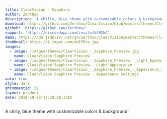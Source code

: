 ```yaml
---
title: ClearVision - Sapphire
author: Zerthox
description: 'A chilly, blue theme with customizable colors & background!'
download: https://github.com/Zerthox/ClearVision/blob/master/themes/ClearVision_Sapphire.theme.css
github: 'https://github.com/Zerthox/'
support: 'https://discordapp.com/invite/bfH2kC'
demo: https://cdn.jsdelivr.net/gh/Zerthox/ClearVision@master/themes/ClearVision_Sapphire.theme.css
thumbnail: https://i.imgur.com/dwEfRts.jpg
images:
  - image: /images/themes/ClearVision_-_Sapphire_Preview.jpg
    name: ClearVision Sapphire Preview
  - image: /images/themes/ClearVision_-_Sapphire_Preview_-_Light_Appearance.jpg
    name: ClearVision Sapphire Preview - Light Appearance
  - image: /images/themes/ClearVision_-_Sapphire_Preview_-_Appearance_Settings.jpg
    name: ClearVision Sapphire Preview - Appearance Settings
auto: true
style: dark
ghcommentid: 32
layout: product
date: 2018-10-25T17:10:28.378Z
---
```

A chilly, blue theme with customizable colors & background!